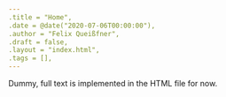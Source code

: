 ```yaml
---
.title = "Home",
.date = @date("2020-07-06T00:00:00"),
.author = "Felix Queißfner",
.draft = false,
.layout = "index.html",
.tags = [],
---
```

Dummy, full text is implemented in the HTML file for now.
